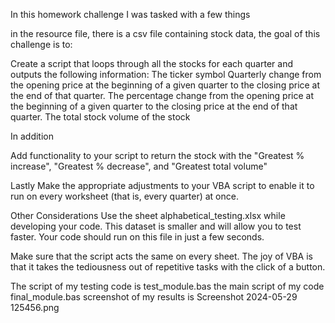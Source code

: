 In this homework challenge I was tasked with a few things 

in the resource file, there is a csv file containing stock data, the goal of this challenge is to:

Create a script that loops through all the stocks for each quarter and outputs the following information:
The ticker symbol
Quarterly change from the opening price at the beginning of a given quarter to the closing price at the end of that quarter.
The percentage change from the opening price at the beginning of a given quarter to the closing price at the end of that quarter.
The total stock volume of the stock

In addition

Add functionality to your script to return the stock with the "Greatest % increase", "Greatest % decrease", and "Greatest total volume"

Lastly Make the appropriate adjustments to your VBA script to enable it to run on every worksheet (that is, every quarter) at once.

Other Considerations
Use the sheet alphabetical_testing.xlsx while developing your code. This dataset is smaller and will allow you to test faster. Your code should run on this file in just a few seconds.

Make sure that the script acts the same on every sheet. The joy of VBA is that it takes the tediousness out of repetitive tasks with the click of a button.

The script of my testing code is test_module.bas
the main script of my code final_module.bas
screenshot of my results is Screenshot 2024-05-29 125456.png
